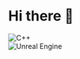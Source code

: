 # Hi there 👋

![C++](https://img.shields.io/badge/C++-blue?style=for-the-badge&logo=c%2B%2B)  
![Unreal Engine](https://img.shields.io/badge/Unreal%20Engine-black?style=for-the-badge&logo=unrealengine)


